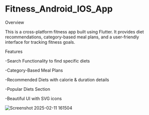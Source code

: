 # Fitness_Android_IOS_App
Overview

This is a cross-platform fitness app built using Flutter. It provides diet recommendations, category-based meal plans, and a user-friendly interface for tracking fitness goals.

Features

-Search Functionality to find specific diets

-Category-Based Meal Plans

-Recommended Diets with calorie & duration details

-Popular Diets Section

-Beautiful UI with SVG icons


![Screenshot 2025-02-11 161504](https://github.com/user-attachments/assets/80b16507-52d0-4bc8-8ae3-4ac61504193b)
